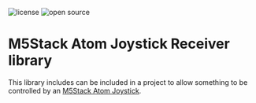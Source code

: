 ![license](https://img.shields.io/badge/license-MIT-green) ![open source](https://badgen.net/badge/open/source/blue?icon=github)

# M5Stack Atom Joystick Receiver library

This library includes can be included in a project to allow something to be controlled by an
[M5Stack Atom Joystick](https://shop.m5stack.com/products/atom-joystick-with-m5atoms3).

